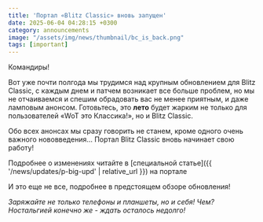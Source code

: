 ```yaml
---
title: 'Портал «Blitz Classic» вновь запущен'
date: 2025-06-04 04:28:15 +0300
category: announcements
image: "/assets/img/news/thumbnail/bc_is_back.png"
tags: [important]
---
```

<p style="display: none">«Там хорошо, где нас нет: в прошлом нас уже нет, и оно кажется прекрасным»</p>

Командиры!

Вот уже почти полгода мы трудимся над крупным обновлением для Blitz Classic, с каждым днем и патчем возникает все больше проблем, но мы не отчаиваемся и спешим обрадовать вас не менее приятным, и даже ламповым анонсом. Готовьтесь, это **лето** будет жарким не только для пользователей «WoT это Классика!», но и Blitz Classic.

Обо всех анонсах мы сразу говорить не станем, кроме одного очень важного нововведения... Портал Blitz Classic вновь начинает свою работу! 

Подробнее о изменениях читайте в [специальной статье]({{ '/news/updates/p-big-upd' | relative_url }}) на портале

И это еще не все, подробнее в предстоящем обзоре обновления!

*Заряжайте не только телефоны и планшеты, но и себя! Чем? Ностальгией конечно же - ждать осталось недолго!*